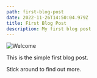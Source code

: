 ```yaml
---
path: first-blog-post
date: 2022-11-26T14:50:04.979Z
title: First Blog Post
description: My first blog post
---
```

![Welcome](https://source.unsplash.com/AvqpdLRjABs)

T﻿his is the simple first blog post.

S﻿tick around to find out more.

![]()